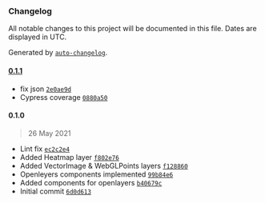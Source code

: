 ### Changelog

All notable changes to this project will be documented in this file. Dates are displayed in UTC.

Generated by [`auto-changelog`](https://github.com/CookPete/auto-changelog).

#### [0.1.1](https://github.com/eea/volto-openlayers-map/compare/0.1.0...0.1.1)

- fix json [`2e0ae9d`](https://github.com/eea/volto-openlayers-map/commit/2e0ae9dc87d97d0cb5904dd8f8c51e153f0e29a2)
- Cypress coverage [`0880a50`](https://github.com/eea/volto-openlayers-map/commit/0880a50d6803a38d4ca9687f7eec78455660cac1)

#### 0.1.0

> 26 May 2021

- Lint fix [`ec2c2e4`](https://github.com/eea/volto-openlayers-map/commit/ec2c2e43a46c158bb813ade32834bf328b444895)
- Added Heatmap layer [`f802e76`](https://github.com/eea/volto-openlayers-map/commit/f802e76e81c353da9f4e2b7058e40a0fff9f1fe5)
- Added VectorImage & WebGLPoints layers [`f128860`](https://github.com/eea/volto-openlayers-map/commit/f128860ec396f2ad7f6e7791a0054ad9a0f6e6df)
- Openleyers components implemented [`99b84e6`](https://github.com/eea/volto-openlayers-map/commit/99b84e695e860e44ff6f728e37ca8493b9b06b0c)
- Added components for openlayers [`b40679c`](https://github.com/eea/volto-openlayers-map/commit/b40679c21483151c1e588c0dfd1fa9ad5fdfc733)
- Initial commit [`6d0d613`](https://github.com/eea/volto-openlayers-map/commit/6d0d613377abb206619a5506e1a7fb04e56b9e4b)
